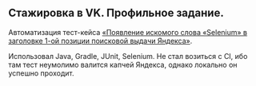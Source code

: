 ## Стажировка в VK. Профильное задание.
Автоматизация тест-кейса
[«Появление искомого слова «Selenium» в заголовке 1-ой позиции поисковой выдачи Яндекса»](https://vk-internship-testit.netlify.app/).

Использовал Java, Gradle, JUnit, Selenium.
Не стал возиться с CI, ибо там тест неумолимо валится капчей Яндекса, однако локально он успешно проходит.